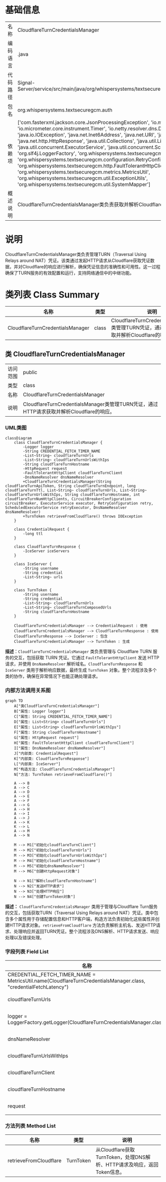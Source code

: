 # 基础信息

|      |      |
|------|------|
| 名称 | CloudflareTurnCredentialsManager |
| 编码语言 | .java |
| 代码路径 | Signal-Server/service/src/main/java/org/whispersystems/textsecuregcm/auth/CloudflareTurnCredentialsManager.java |
| 包名 | org.whispersystems.textsecuregcm.auth |
| 依赖项 | ['com.fasterxml.jackson.core.JsonProcessingException', 'io.micrometer.core.instrument.Metrics', 'io.micrometer.core.instrument.Timer', 'io.netty.resolver.dns.DnsNameResolver', 'jakarta.ws.rs.core.Response', 'java.io.IOException', 'java.net.Inet6Address', 'java.net.URI', 'java.net.http.HttpRequest', 'java.net.http.HttpResponse', 'java.util.Collections', 'java.util.List', 'java.util.concurrent.CompletionException', 'java.util.concurrent.ExecutorService', 'java.util.concurrent.ScheduledExecutorService', 'org.slf4j.Logger', 'org.slf4j.LoggerFactory', 'org.whispersystems.textsecuregcm.configuration.CircuitBreakerConfiguration', 'org.whispersystems.textsecuregcm.configuration.RetryConfiguration', 'org.whispersystems.textsecuregcm.http.FaultTolerantHttpClient', 'org.whispersystems.textsecuregcm.metrics.MetricsUtil', 'org.whispersystems.textsecuregcm.util.ExceptionUtils', 'org.whispersystems.textsecuregcm.util.SystemMapper'] |
| 概述说明 | CloudflareTurnCredentialsManager类负责获取并解析Cloudflare的TURN凭证。 |

# 说明

CloudflareTurnCredentialsManager类负责管理TURN（Traversal Using Relays around NAT）凭证。该类通过发起HTTP请求从Cloudflare获取凭证数据，并对Cloudflare的响应进行解析，确保凭证信息的准确性和可用性。这一过程确保了TURN服务的有效配置和运行，支持网络通信中的中继功能。

# 类列表 Class Summary

| 名称   | 类型  | 说明 |
|-------|------|-------------|
| CloudflareTurnCredentialsManager | class | CloudflareTurnCredentialsManager类管理TURN凭证，通过HTTP请求获取并解析Cloudflare的响应。 |



## 类 CloudflareTurnCredentialsManager

|      |      |
|------|------|
| 访问范围 | public |
| 类型 | class |
| 名称 | CloudflareTurnCredentialsManager |
| 说明 | CloudflareTurnCredentialsManager类管理TURN凭证，通过HTTP请求获取并解析Cloudflare的响应。 |


### UML类图

```mermaid
classDiagram
    class CloudflareTurnCredentialsManager {
        -Logger logger
        -String CREDENTIAL_FETCH_TIMER_NAME
        -List~String~ cloudflareTurnUrls
        -List~String~ cloudflareTurnUrlsWithIps
        -String cloudflareTurnHostname
        -HttpRequest request
        -FaultTolerantHttpClient cloudflareTurnClient
        -DnsNameResolver dnsNameResolver
        +CloudflareTurnCredentialsManager(String cloudflareTurnApiToken, String cloudflareTurnEndpoint, long cloudflareTurnTtl, List~String~ cloudflareTurnUrls, List~String~ cloudflareTurnUrlsWithIps, String cloudflareTurnHostname, int cloudflareTurnNumHttpClients, CircuitBreakerConfiguration circuitBreaker, ExecutorService executor, RetryConfiguration retry, ScheduledExecutorService retryExecutor, DnsNameResolver dnsNameResolver)
        +TurnToken retrieveFromCloudflare() throws IOException
    }

    class CredentialRequest {
        -long ttl
    }

    class CloudflareTurnResponse {
        -IceServer iceServers
    }

    class IceServer {
        -String username
        -String credential
        -List~String~ urls
    }

    class TurnToken {
        -String username
        -String credential
        -List~String~ cloudflareTurnUrls
        -List~String~ cloudflareTurnComposedUrls
        -String cloudflareTurnHostname
    }

    CloudflareTurnCredentialsManager --> CredentialRequest : 使用
    CloudflareTurnCredentialsManager --> CloudflareTurnResponse : 使用
    CloudflareTurnResponse --> IceServer : 包含
    CloudflareTurnCredentialsManager --> TurnToken : 生成
```

**描述**：`CloudflareTurnCredentialsManager` 类负责管理与 Cloudflare TURN 服务的交互，包括获取 TURN 凭证。它通过 `FaultTolerantHttpClient` 发送 HTTP 请求，并使用 `DnsNameResolver` 解析域名。`CloudflareTurnResponse` 和 `IceServer` 类用于解析响应数据，最终生成 `TurnToken` 对象。整个流程涉及多个类的协作，确保在异常情况下也能正确处理请求。


### 内部方法调用关系图

```mermaid
graph TD
    A["类CloudflareTurnCredentialsManager"]
    B["属性: Logger logger"]
    C["属性: String CREDENTIAL_FETCH_TIMER_NAME"]
    D["属性: List<String> cloudflareTurnUrls"]
    E["属性: List<String> cloudflareTurnUrlsWithIps"]
    F["属性: String cloudflareTurnHostname"]
    G["属性: HttpRequest request"]
    H["属性: FaultTolerantHttpClient cloudflareTurnClient"]
    I["属性: DnsNameResolver dnsNameResolver"]
    J["内部类: CredentialRequest"]
    K["内部类: CloudflareTurnResponse"]
    L["内部类: IceServer"]
    M["构造方法: CloudflareTurnCredentialsManager"]
    N["方法: TurnToken retrieveFromCloudflare()"]

    A --> B
    A --> C
    A --> D
    A --> E
    A --> F
    A --> G
    A --> H
    A --> I
    A --> J
    A --> K
    K --> L
    A --> M
    A --> N

    M --> M1["初始化cloudflareTurnClient"]
    M --> M2["初始化cloudflareTurnUrls"]
    M --> M3["初始化cloudflareTurnUrlsWithIps"]
    M --> M4["初始化cloudflareTurnHostname"]
    M --> M5["初始化dnsNameResolver"]
    M --> M6["创建HttpRequest对象"]

    N --> N1["解析cloudflareTurnHostname"]
    N --> N2["发送HTTP请求"]
    N --> N3["处理HTTP响应"]
    N --> N4["创建TurnToken对象"]
```

**描述：**
`CloudflareTurnCredentialsManager` 类用于管理与Cloudflare Turn服务的交互，包括获取TURN（Traversal Using Relays around NAT）凭证。类中包含多个属性用于存储配置信息和HTTP客户端，构造方法负责初始化这些属性并创建HTTP请求对象。`retrieveFromCloudflare` 方法负责解析主机名、发送HTTP请求、处理响应并返回TURN凭证。整个流程涉及DNS解析、HTTP请求发送、响应处理以及错误处理。

### 字段列表 Field List

| 名称  | 类型  | 说明 |
|-------|-------|------|
| CREDENTIAL_FETCH_TIMER_NAME = MetricsUtil.name(CloudflareTurnCredentialsManager.class,      "credentialFetchLatency") | String | Cloudflare凭证管理器获取凭证的延迟计时器名称。 |
| cloudflareTurnUrls | List<String> | 私有且不可变的Cloudflare转向URL列表。 |
| logger = LoggerFactory.getLogger(CloudflareTurnCredentialsManager.class) | Logger | 定义CloudflareTurnCredentialsManager类的私有静态日志记录器。 |
| dnsNameResolver | DnsNameResolver | 私有且不可变的DNS名称解析器实例。 |
| cloudflareTurnUrlsWithIps | List<String> | 私有列表存储Cloudflare的Turn服务器URL及IP地址。 |
| cloudflareTurnClient | FaultTolerantHttpClient | 私有不可变的容错HTTP客户端用于Cloudflare中转。 |
| cloudflareTurnHostname | String | 私有字符串变量存储Cloudflare中转主机名。 |
| request | HttpRequest | 定义了一个私有且不可变的HttpRequest对象。 |

### 方法列表 Method List

| 名称  | 类型  | 说明 |
|-------|-------|------|
| retrieveFromCloudflare | TurnToken | 从Cloudflare获取TurnToken，处理DNS解析、HTTP请求及响应，返回Token信息。 |




